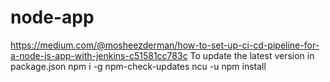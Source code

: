 # node-app
https://medium.com/@mosheezderman/how-to-set-up-ci-cd-pipeline-for-a-node-js-app-with-jenkins-c51581cc783c
To update the latest version in package.json 
npm i -g npm-check-updates
ncu -u
npm install

